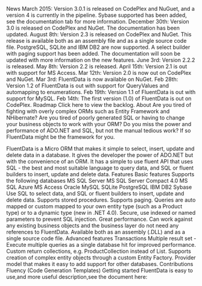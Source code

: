 News
March 2015: Version 3.0.1 is released on CodePlex and NuGuet, and a version 4 is currently in the pipeline. Sybase supported has been added, see the documentation tab for more information.
December 30th: Version 3.0 is released on CodePlex and NuGet. The documentation has been updated.
August 8th: Version 2.3 is released on CodePlex and NuGet. This release is available both as an assembly file and as a single source code file. PostgreSQL, SQLite and IBM DB2 are now supported. A select builder with paging support has been added. The documentation will soon be updated with more information on the new features.
June 3rd: Version 2.2.2 is released.
May 8th: Version 2.2 is released.
April 15th: Version 2.1 is out with support for MS Access.
Mar 12th: Version 2.0 is now out on CodePlex and NuGet.
Mar 3rd: FluentData is now available on NuGet.
Feb 28th: Version 1.2 of FluentData is out with support for QueryValues and automapping to enumerations.
Feb 19th: Version 1.1 of FluentData is out with support for MySQL.
Feb 14th: The first version (1.0) of FluentData is out on CodePlex.
Roadmap
Click here to view the backlog.
About
Are you tired of fighting with overly complex ORMs such as Entity Framework and NHibernate? Are you tired of poorly generated SQL or having to change your business objects to work with your ORM? Do you miss the power and performance of ADO.NET and SQL, but not the manual tedious work? If so FluentData might be the framework for you.

FluentData is a Micro ORM that makes it simple to select, insert, update and delete data in a database. It gives the developer the power of ADO.NET but with the convenience of an ORM. It has a simple to use fluent API that uses SQL - the best and most suitable language to query data, and SQL or fluent builders to insert, update and delete data.
Features
Basic features
Supports the following databases
MS SQL Server
MS SQL Server Compact 4.0
MS SQL Azure
MS Access
Oracle
MySQL
SQLite
PostgreSQL
IBM DB2
Sybase
Use SQL to select data, and SQL or fluent builders to insert, update and delete data.
Supports stored procedures.
Supports paging.
Queries are auto mapped or custom mapped to your own entity type (such as a Product type) or to a dynamic type (new in .NET 4.0).
Secure, use indexed or named parameters to prevent SQL injection.
Great performance.
Can work against any existing business objects and the business layer do not need any references to FluentData.
Available both as an assembly (.DLL) and as a single source code file.
Advanced features
Transactions
Multiple result set - Execute multiple queries as a single database hit for improved performance.
Custom return collections, e.g. ProductCollection instead of List<Product>.
Supports creation of complex entity objects through a custom Entity Factory.
Provider model that makes it easy to add support for other databases.
Contributions
Fluency (Code Generation Templates)
Getting started
FluentData is easy to use,and more useful description,see the document here:
